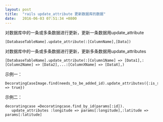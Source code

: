 ```yaml
---
layout: post
title:  "rails update_attribute 更新数据库的数据"
date:   2016-06-03 07:51:34 +0800
---
```

对数据库中的一条或多条数据进行更新，更新一条数据用update_attribute

```
[DatabaseTableName].update_attribute(:[ColumnName],[Data])
```


对数据库中的一条或多条数据进行更新，更新多条数据用update_attributes

```
[DatabaseTableName].update_attribute(:[Column1Name] => [Data1],:[Column2Name] => [Data2],...:[ColumnXName] => [DataX],)
```

示例一：

```
DecoratingCaseImage.find(needs_to_be_added_id).update_attributes({:is_shown => true})
```

示例二：

```
decoratingcase =Decoratingcase.find_by_id(params[:id]).
   update_attributes :longitude => params[:longitude],:latitude => params[:latitude]
```